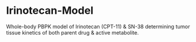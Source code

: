 # Irinotecan-Model
Whole-body PBPK model of Irinotecan (CPT-11) &amp; SN-38 determining tumor tissue kinetics of both parent drug &amp; active metabolite.
